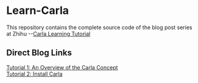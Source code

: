 # Learn-Carla
This repository contains the complete source code of the blog post series at Zhihu
--[Carla Learning Tutorial](https://www.zhihu.com/column/c_1324712096148516864)

## Direct Blog Links
[Tutorial 1: An Overview of the Carla Concept](https://zhuanlan.zhihu.com/p/338641593) \
[Tutorial 2: Install Carla](https://zhuanlan.zhihu.com/p/338927297)